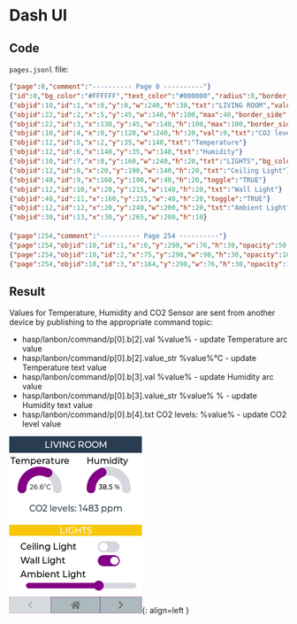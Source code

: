 
<h1>Dash UI</h1>

## Code

`pages.jsonl` file:

```json
{"page":0,"comment":"---------- Page 0 ----------"}
{"id":0,"bg_color":"#FFFFFF","text_color":"#000000","radius":0,"border_side":0}
{"objid":10,"id":1,"x":0,"y":0,"w":240,"h":30,"txt":"LIVING ROOM","value_font":22,"bg_color":"#2C3E50","text_color":"#FFFFFF","radius":0,"border_side":0}
{"objid":22,"id":2,"x":5,"y":45,"w":140,"h":100,"max":40,"border_side":0,"type":0,"rotation":0,"start_angle":180,"end_angle":0,"start_angle1":180,"value_font":12,"value_ofs_x":-19,"value_ofs_y":-4,"bg_opa":0}
{"objid":22,"id":3,"x":130,"y":45,"w":140,"h":100,"max":100,"border_side":0,"type":0,"start_angle":180,"end_angle":0,"start_angle1":180,"value_font":12,"value_color":"#000000","value_ofs_x":-19,"value_ofs_y":-4,"bg_opa":0}
{"objid":10,"id":4,"x":0,"y":120,"w":240,"h":20,"val":0,"txt":"CO2 levels: ","radius":0,"border_side":0}
{"objid":12,"id":5,"x":2,"y":35,"w":140,"txt":"Temperature"}
{"objid":12,"id":6,"x":140,"y":35,"w":140,"txt":"Humidity"}
{"objid":10,"id":7,"x":0,"y":160,"w":240,"h":20,"txt":"LIGHTS","bg_color":"#F1C40F","text_color":"#FFFFFF","radius":0,"border_side":0}
{"objid":12,"id":8,"x":20,"y":190,"w":140,"h":20,"txt":"Ceiling Light"}
{"objid":40,"id":9,"x":160,"y":190,"w":40,"h":20,"toggle":"TRUE"}
{"objid":12,"id":10,"x":20,"y":215,"w":140,"h":20,"txt":"Wall Light"}
{"objid":40,"id":11,"x":160,"y":215,"w":40,"h":20,"toggle":"TRUE"}
{"objid":12,"id":12,"x":20,"y":240,"w":200,"h":20,"txt":"Ambient Light"}
{"objid":30,"id":13,"x":30,"y":265,"w":200,"h":10}

{"page":254,"comment":"---------- Page 254 ----------"}
{"page":254,"objid":10,"id":1,"x":0,"y":290,"w":76,"h":30,"opacity":50,"txt":"\uF053","radius":0,"bg_color":"#34495E","text_color":"#000000"}
{"page":254,"objid":10,"id":2,"x":75,"y":290,"w":90,"h":30,"opacity":100,"txt":"\uF015","radius":0,"bg_color":"#34495E","text_color":"#000000"}
{"page":254,"objid":10,"id":3,"x":164,"y":290,"w":76,"h":30,"opacity":100,"txt":"\uF054","radius":0,"bg_color":"#34495E","text_color":"#000000"}
```
## Result

Values for Temperature, Humidity and CO2 Sensor are sent from another device by publishing to the appropriate command topic:

- hasp/lanbon/command/p[0].b[2].val %value% - update Temperature arc value
- hasp/lanbon/command/p[0].b[2].value_str %value%°C - update Temperature text value
- hasp/lanbon/command/p[0].b[3].val %value% - update Humidity arc value 
- hasp/lanbon/command/p[0].b[3].value_str %value% %  - update Humidity text value
- hasp/lanbon/command/p[0].b[4].txt CO2 levels: %value% - update CO2 level value

![Screenshot](assets/images/screenshots/lanbon.png){: align=left }

<div style="clear:both;"></div>
